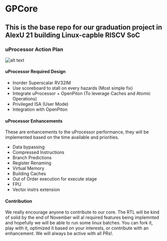 # GPCore
## This is the base repo for our graduation project in AlexU 21 building Linux-capble RISCV SoC
### uProcessor Action Plan

![alt text](https://github.com/alaasal/GPCore/blob/master/block_diagram.PNG?raw=true)

#### uProcessor Required Design
- Inorder Superscalar RV32IM
- Use scoreboard to stall on every hazards (Most simple fix) 
- Integrate uProcessor + OpenPiton (To leverage Caches and Atomic Operations) 
- Privileged ISA (User Mode) 
- Integration with OpenPiton

#### uProcessor Enhancements
These are enhancements to the uProcessor performance, they will be implemented based on the time available and priorities.
- Data bypassing
- Compressed Instructions 
- Branch Predictions
- Register Renaming
- Virtual Memory
- Building Caches
- Out of Order execution for execute stage
- FPU
- Vector instrs extension

#### Contribution
We really encourage anyone to contribute to our core. The RTL will be kind of solid by the end of November will al required features being implemnted and hopefully we will be able to run some linux batches. You can fork it, play with it, optimized it based on your interests, or contribute with an enhancement. We will always be active with all PRs!. 

